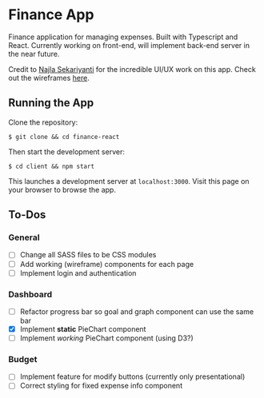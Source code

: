 # Finance App

Finance application for managing expenses. Built with Typescript and React. Currently working on front-end, will implement back-end server in the near future.

Credit to [Najla Sekariyanti](https://najlas.me) for the incredible UI/UX work on this app. Check out the wireframes [here](https://xd.adobe.com/spec/b7512e29-47ed-4f97-74f1-b958501c4539-c160/).

## Running the App

Clone the repository:

```
$ git clone && cd finance-react
```

Then start the development server:

```
$ cd client && npm start
```

This launches a development server at `localhost:3000`. Visit this page on your browser to browse the app.

## To-Dos

### General

- [ ] Change all SASS files to be CSS modules
- [ ] Add working (wireframe) components for each page
- [ ] Implement login and authentication

### Dashboard

- [ ] Refactor progress bar so goal and graph component can use the same bar
- [X] Implement **static** PieChart component
- [ ] Implement *working* PieChart component (using D3?)

### Budget

- [ ] Implement feature for modify buttons (currently only presentational)
- [ ] Correct styling for fixed expense info component
